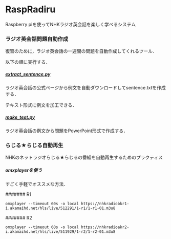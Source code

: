 # RaspRadiru
Raspberry piを使ってNHKラジオ英会話を楽しく学べるシステム


### ラジオ英会話問題自動作成
復習のために，ラジオ英会話の一週間の問題を自動作成してくれるツール．

以下の順に実行する．

##### [extract_sentence.py](https://github.com/Atsuto0519/RaspRadiru/blob/master/extract_sentence.py)
ラジオ英会話の公式ページから例文を自動ダウンロードしてsentence.txtを作成する．

テキスト形式に例文を加工できる．

##### [make_test.py](https://github.com/Atsuto0519/RaspRadiru/blob/master/make_test.py)
ラジオ英会話の例文から問題をPowerPoint形式で作成する．


### らじる★らじる自動再生
NHKのネットラジオらじる★らじるの番組を自動再生するためのプラクティス

##### omxplayerを使う
すごく手軽でオススメな方法．

####### R1
```
omxplayer --timeout 60s -o local https://nhkradiobkr1-i.akamaihd.net/hls/live/512291/1-r1/1-r1-01.m3u8
```

####### R2
```
omxplayer --timeout 60s -o local https://nhkradioakr2-i.akamaihd.net/hls/live/511929/1-r2/1-r2-01.m3u8
```

